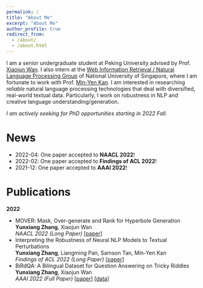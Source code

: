 ```yaml
---
permalink: /
title: "About Me"
excerpt: "About Me"
author_profile: true
redirect_from: 
  - /about/
  - /about.html
---
```


I am a senior undergraduate student at Peking University advised by Prof. [Xiaojun Wan](https://wanxiaojun.github.io/). I also intern at the [Web Information Retrieval / Natural Language Processing Group](https://wing.comp.nus.edu.sg/) of National University of Singapore, where I am fortunate to work with Prof. [Min-Yen Kan](https://www.comp.nus.edu.sg/~kanmy/). I am interested in researching *reliable* natural language processing technologies that deal with diversified, real-world textual data. Particularly, I work on robustness in NLP and creative language understanding/generation.   

*I am actively seeking for PhD opportunities starting in 2022 Fall.*   

# News
* 2022-04: One paper accepted to **NAACL 2022**!
* 2022-02: One paper accepted to **Findings of ACL 2022**!
* 2021-12: One paper accepted to **AAAI 2022**!  

# Publications  
**2022**  
* MOVER: Mask, Over-generate and Rank for Hyperbole Generation  
  **Yunxiang Zhang**, Xiaojun Wan  
  *NAACL 2022 (Long Paper)* [[paper](https://arxiv.org/abs/2109.07726)]  
* Interpreting the Robustness of Neural NLP Models to Textual Perturbations  
  **Yunxiang Zhang**, Liangming Pan, Samson Tan, Min-Yen Kan  
  *Findings of ACL 2022 (Long Paper)* [[paper](https://arxiv.org/abs/2110.07159)]  
* BiRdQA: A Bilingual Dataset for Question Answering on Tricky Riddles  
  **Yunxiang Zhang**, Xiaojun Wan  
  *AAAI 2022 (Full Paper)* [[paper](https://arxiv.org/abs/2109.11087)] [[data](https://forms.gle/NvT7DfWhAPhvoFvH7)] 





